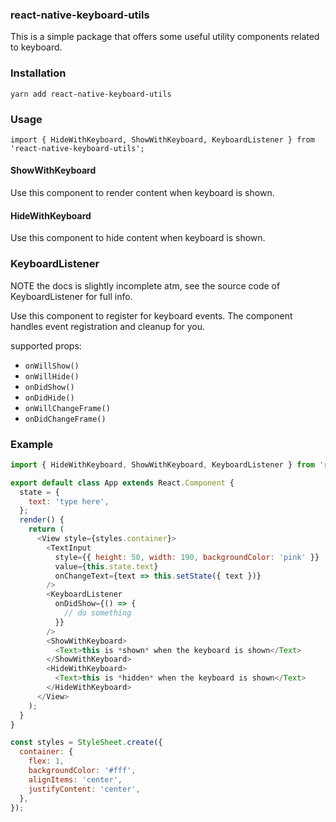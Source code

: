 ### react-native-keyboard-utils

This is a simple package that offers some useful utility components related to keyboard.

### Installation

`yarn add react-native-keyboard-utils`

### Usage

`import { HideWithKeyboard, ShowWithKeyboard, KeyboardListener } from 'react-native-keyboard-utils';`

#### ShowWithKeyboard

Use this component to render content when keyboard is shown.

#### HideWithKeyboard

Use this component to hide content when keyboard is shown.

### KeyboardListener

NOTE the docs is slightly incomplete atm, see the source code of KeyboardListener for full info.

Use this component to register for keyboard events. The component handles event registration and cleanup for you.

supported props:

- `onWillShow()`
- `onWillHide()`
- `onDidShow()`
- `onDidHide()`
- `onWillChangeFrame()`
- `onDidChangeFrame()`

### Example

```js
import { HideWithKeyboard, ShowWithKeyboard, KeyboardListener } from 'react-native-keyboard-utils';

export default class App extends React.Component {
  state = {
    text: 'type here',
  };
  render() {
    return (
      <View style={styles.container}>
        <TextInput
          style={{ height: 50, width: 190, backgroundColor: 'pink' }}
          value={this.state.text}
          onChangeText={text => this.setState({ text })}
        />
        <KeyboardListener
          onDidShow={() => {
            // do something
          }}
        />
        <ShowWithKeyboard>
          <Text>this is *shown* when the keyboard is shown</Text>
        </ShowWithKeyboard>
        <HideWithKeyboard>
          <Text>this is *hidden* when the keyboard is shown</Text>
        </HideWithKeyboard>
      </View>
    );
  }
}

const styles = StyleSheet.create({
  container: {
    flex: 1,
    backgroundColor: '#fff',
    alignItems: 'center',
    justifyContent: 'center',
  },
});
```

